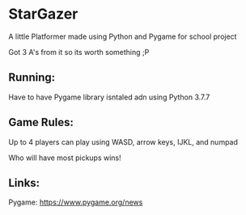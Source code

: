 # StarGazer

A little Platformer made using Python and Pygame for school project

Got 3 A's from it so its worth something ;P
## Running:
Have to have Pygame library isntaled adn using Python 3.7.7
## Game Rules:

Up to 4 players can play using WASD, arrow keys, IJKL, and numpad

Who will have most pickups wins!

## Links:

Pygame: https://www.pygame.org/news
